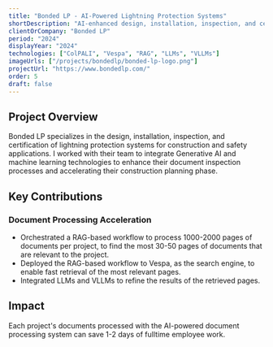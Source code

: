 ```yaml
---
title: "Bonded LP - AI-Powered Lightning Protection Systems"
shortDescription: "AI-enhanced design, installation, inspection, and certification of lightning protection systems"
clientOrCompany: "Bonded LP"
period: "2024"
displayYear: "2024"
technologies: ["ColPALI", "Vespa", "RAG", "LLMs", "VLLMs"]
imageUrls: ["/projects/bondedlp/bonded-lp-logo.png"]
projectUrl: "https://www.bondedlp.com/"
order: 5
draft: false
---
```


## Project Overview

Bonded LP specializes in the design, installation, inspection, and certification of lightning protection systems for construction and safety applications. I worked with their team to integrate Generative AI and machine learning technologies to enhance their document inspection processes and accelerating their construction planning phase.

## Key Contributions

### Document Processing Acceleration
- Orchestrated a RAG-based workflow to process 1000-2000 pages of documents per project, to find the most 30-50 pages of documents that are relevant to the project.
- Deployed the RAG-based workflow to Vespa, as the search engine, to enable fast retrieval of the most relevant pages.
- Integrated LLMs and VLLMs to refine the results of the retrieved pages.

## Impact

Each project's documents processed with the AI-powered document processing system can save 1-2 days of fulltime employee work.
